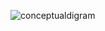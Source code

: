 ![conceptualdigram](https://github.com/user-attachments/assets/7fa18cc2-225d-4d72-8403-7e50f5a8d3ce)

